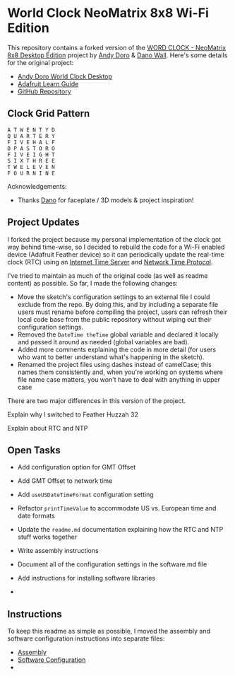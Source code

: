 # World Clock NeoMatrix 8x8 Wi-Fi Edition

This repository contains a forked version of the [WORD CLOCK - NeoMatrix 8x8 Desktop Edition](https://github.com/andydoro/WordClock-NeoMatrix8x8) project by [Andy Doro](https://andydoro.com/) & [Dano Wall](https://github.com/danowall). Here's some details for the original project:

* [Andy Doro World Clock Desktop](https://andydoro.com/wordclockdesktop/)
* [Adafruit Learn Guide](https://learn.adafruit.com/neomatrix-8x8-word-clock/)
* [GitHub Repository](https://github.com/andydoro/WordClock-NeoMatrix8x8)

## Clock Grid Pattern


``` text
A T W E N T Y D
Q U A R T E R Y
F I V E H A L F
D P A S T O R O
F I V E I G H T
S I X T H R E E
T W E L E V E N
F O U R N I N E
```

Acknowledgements:

  - Thanks [Dano](https://github.com/danowall) for faceplate / 3D models & project inspiration! 

## Project Updates

I forked the project because my personal implementation of the clock got way behind time-wise, so I decided to rebuild the code for a Wi-Fi enabled device (Adafruit Feather device) so it can periodically update the real-time clock (RTC) using an [Internet Time Server](https://tf.nist.gov/tf-cgi/servers.cgi) and [Network Time Protocol](https://en.wikipedia.org/wiki/Network_Time_Protocol). 

I've tried to maintain as much of the original code (as well as readme content) as possible. So far, I made the following changes:

* Move the sketch's configuration settings to an external file I could exclude from the repo. By doing this, and by including a separate file users must rename before compiling the project, users can refresh their local code base from the public repository without wiping out their configuration settings. 
* Removed the `DateTime theTime` global variable and declared it locally and passed it around as needed (global variables are bad).
* Added more comments explaining the code in more detail (for users who want to better understand what's happening in the sketch).
* Renamed the project files using dashes instead of camelCase; this names them consistently and, when you're working on systems where file name case matters, you won't have to deal with anything in upper case

There are two major differences in this version of the project. 

Explain why I switched to Feather Huzzah 32

Explain about RTC and NTP



## Open Tasks

* Add configuration option for GMT Offset
* Add GMT Offset to network time 
* Add `useUSDateTimeFormat` configuration setting
* Refactor `printTimeValue` to accommodate US vs. European time and date formats
* Update the `readme.md` documentation explaining how the RTC and NTP stuff works together

* Write assembly instructions
* Document all of the configuration settings in the software.md file
* Add instructions for installing software libraries
* 

## Instructions

To keep this readme as simple as possible, I moved the assembly and software configuration instructions into separate files:

* [Assembly](assembly.md)
* [Software Configuration](software.md)
* 


